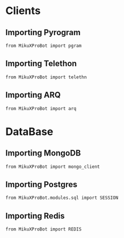 # Clients
## Importing Pyrogram
```python3
from MikuXProBot import pgram
```
## Importing Telethon
```python3
from MikuXProBot import telethn
```
## Importing ARQ
```python3
from MikuXProBot import arq
```

# DataBase
## Importing MongoDB
```python3
from MikuXProBot import mongo_client
```
## Importing Postgres
```python3
from MikuXProBot.modules.sql import SESSION
```
## Importing Redis
```python3
from MikuXProBot import REDIS
```

